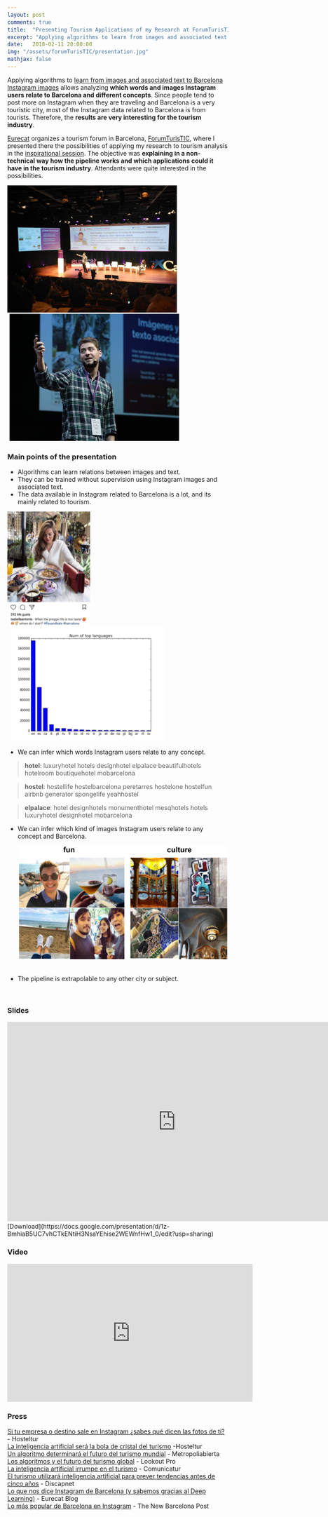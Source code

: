 ```yaml
---
layout: post
comments: true
title:  "Presenting Tourism Applications of my Research at ForumTurisTIC"
excerpt: "Applying algorithms to learn from images and associated text to Barcelona Instagram images lead to interesting results for the tourism industry, which I presented in ForumTurisTIC."
date:   2018-02-11 20:00:00
img: "/assets/forumTurisTIC/presentation.jpg"
mathjax: false
---
```


Applying algorithms to [learn from images and associated text to Barcelona Instagram images](https://gombru.github.io/2018/01/12/insta_barcelona/) allows analyzing **which words and images Instagram users relate to Barcelona and different concepts**. Since people tend to post more on Instagram when they are traveling and Barcelona is a very touristic city, most of the Instagram data related to Barcelona is from tourists. Therefore, the **results are very interesting for the tourism industry**.   

[Eurecat](https://eurecat.org/) organizes a tourism forum in Barcelona, [ForumTurisTIC](https://www.forumturistic.com/), where I presented there the possibilities of applying my research to tourism analysis in the [inspirational session](https://www.forumturistic.com/ponentes/raul-gomez-eurecat/). The objective was **explaining in a non-technical way how the pipeline works and which applications could it have in the tourism industry**. Attendants were quite interested in the possibilities.

<div class="imgcap">
	<div style="display:inline-block">
	<img src="/assets/forumTurisTIC/presentation_1.jpg" height="290">
	</div>
	<div style="display:inline-block; margin-left: 5px;">
	<img src="/assets/forumTurisTIC/presentation_2.jpg" height="290">
	</div>
</div>


### Main points of the presentation

 - Algorithms can learn relations between images and text.
 - They can be trained without supervision using Instagram images and associated text.
 - The data available in Instagram related to Barcelona is a lot, and its mainly related to tourism.


<div class="imgcap">
	<div style="display:inline-block">
	<img src="/assets/forumTurisTIC/instagram_post.png" height="260">
	</div>
	<div style="display:inline-block; margin-left: 10px;">
	<img src="/assets/forumTurisTIC/languages.png" height="260">
	</div>
</div>


 - We can infer which words Instagram users relate to any concept.

> **hotel**: luxuryhotel hotels designhotel elpalace beautifulhotels hotelroom boutiquehotel mobarcelona    

> **hostel**:	hostellife hostelbarcelona peretarres hostelone hostelfun airbnb generator spongelife yeahhostel   

> **elpalace**: 		hotel designhotels monumenthotel mesqhotels hotels luxuryhotel designhotel mobarcelona    

 - We can infer which kind of images Instagram users relate to any concept and Barcelona.    


	<div class="imgcap">
	<img src="/assets/forumTurisTIC/im_results.png" height="260">
	</div>
	<br/>

 - The pipeline is extrapolable to any other city or subject.    

<br/>

### Slides

<iframe src="https://docs.google.com/presentation/d/e/2PACX-1vQRevpxy_lU5zeacOgbi9qpzgTny8q9ppiIzCCZEx_aGMkQi-8ywt7Rg92OekBdYeEzldCATopj0GNC/embed?start=false&loop=false&delayms=3000" frameborder="0" width="768" height="455" allowfullscreen="true" mozallowfullscreen="true" webkitallowfullscreen="true"></iframe>
[Download](https://docs.google.com/presentation/d/1z-BmhiaB5UC7vhCTkENtiH3NsaYEhise2WEWnfHw1_0/edit?usp=sharing)


### Video

<p align="center"><iframe align="middle" width="560" height="315" src="https://www.youtube.com/embed/f80LHPFN-8Q?rel=0&amp;start=1547" frameborder="0" allow="autoplay; encrypted-media" allowfullscreen></iframe></p>
 

### Press

[Si tu empresa o destino sale en Instagram ¿sabes qué dicen las fotos de ti?](https://www.hosteltur.com/127827_si-tu-empresa-destino-sale-instagram-sabes-dicen-fotos-ti.html) - Hosteltur  
[La inteligencia artificial será la bola de cristal del turismo](https://www.hosteltur.lat/110760_inteligencia-artificial-sera-bola-cristal-turismo.html) -Hosteltur  
[Un algoritmo determinará el futuro del turismo mundial](https://www.metropoliabierta.com/el-pulso-de-la-ciudad/tecnologia/algoritmo-determinara-futuro-turismo-mundial_6094_102.html) - Metropoliabierta  
[Los algoritmos y el futuro del turismo global](http://www.lookoutpro.com/los-algoritmos-futuro-del-turismo-global/)  - Lookout Pro  
[La inteligencia artificial irrumpe en el turismo](http://www.comunicatur.info/es/la-inteligencia-artificial-irrumpe-en-el-turismo/)  - Comunicatur  
[El turismo utilizará inteligencia artificial para prever tendencias antes de cinco años](https://www.discapnet.es/actualidad/2018/04/el-turismo-utilizara-inteligencia-artificial-para-prever-tendencias-antes-de)  - Discapnet  
[Lo que nos dice Instagram de Barcelona (y sabemos gracias al Deep Learning)](https://eurecat.org/es/deep-learning-intagram-barcelona/)  - Eurecat Blog  
[Lo más popular de Barcelona en Instagram](https://www.thenewbarcelonapost.com/es/lo-mas-popular-de-barcelona-en-instagram/) - The New Barcelona Post
 

 







